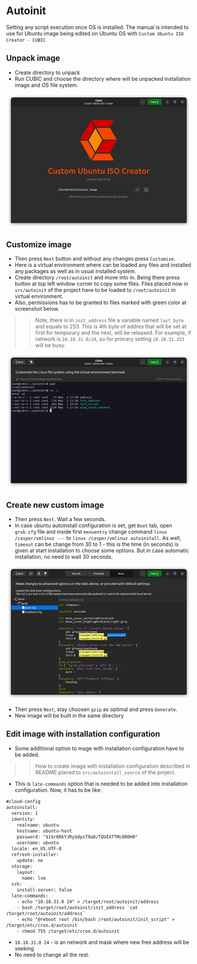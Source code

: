 # Autoinit
Setting any script execution once OS is installed. The manual is intended to use for Ubuntu image being edited on Ubuntu OS with `Custom Ubuntu ISO Creator - CUBIC`

## Unpack image
- Create directory to unpack
- Run CUBIC and choose the directory where will be unpacked installation image and OS file system.  

![first_screen](../../misc/start_screen.png)

## Customize image
- Then press `Next` button and without any changes press `Customize`.
- Here is a virtual environment where can be loaded any files and installed any packages as well as in usual installed system.
- Create directory `/root/autoinit` and move into in. Being there press button at top left window corner to copy some files. Files placed now in `src/autoinit` of the project have to be loaded to `/root/autoinit` in virtual environment.
- Also, permissions has to be granted to files marked with green color at screenshot below.

>> Note, there is in `init_address` file a variable named `last_byte` and equals to 253. This is 4th byte of addres that will be set at first for temporary and the next, will be released. For example, if network is `10.10.31.0/24`, so for primary setting `10.10.31.253` will be busy.

![virtual_environment](../../misc/virtual_environment.png)

## Create new custom image
- Then press `Next`. Wait a few seconds.
- In case ubuntu autoinstall configuration is set, get `Boot` tab, open `grub.cfg` file and inside first `menuentry` change command `linux /casper/vmlinuz ---` to `linux /casper/vmlinuz autoinstall`. As well, `timeout` can be change from 30 to 1 - this is the time (in seconds) is given at start installation to choose some options. But in case automatic installation, no need to wait 30 seconds.  

![boot_settings](../../misc/boot_settings.png)

- Then press `Next`, stay choosen `gzip` as optimal and press `Generate`.
- New image will be built in the same directory


## Edit image with installation configuration
- Some additional option to mage with installation configuration have to be added.  

>> How to create image with installation configuration described in README placed to `src/autoinstall_source` of the project.  

- This is `late-commands` option that is needed to be added into installation configuration. Now, it has to be like:
```
#cloud-config
autoinstall:
  version: 1
  identity:
    realname: ubuntu
    hostname: ubuntu-host
    password: "$1$r6RkYJRy$dpxT9aD/TQUIXfTMcOROH0"
    username: ubuntu
  locale: en_US.UTF-8
  refresh-installer:
    update: no
  storage:
    layout:
      name: lvm
  ssh:
    install-server: false
  late-commands:
    - echo "10.10.31.0 24" > /target/root/autoinit/address
    - bash /target/root/autoinit/init_address `cat /target/root/autoinit/address`
    - echo "@reboot root /bin/bash /root/autoinit/init_script" > /target/etc/cron.d/autoinit
    - chmod 755 /target/etc/cron.d/autoinit
```

- `10.10.31.0 24` - is an network and mask where new free address will be seeking
- No need to change all the rest.
